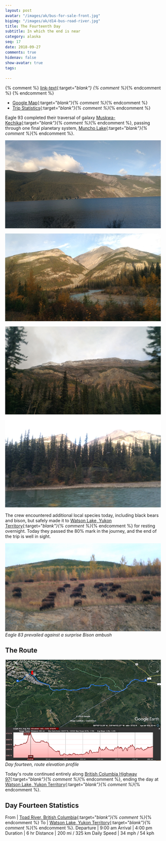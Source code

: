 ```yaml
---
layout: post
avatar: "/images/ak/bus-for-sale-front.jpg"
bigimg: "/images/ak/d14-bus-road-river.jpg"
title: The Fourteenth Day
subtitle: In which the end is near
category: alaska
seq: 17
date: 2018-09-27
comments: true
hidenav: false
show-avatar: true
tags:

---
```


{% comment %}
[link-text](link-url){:target="_blank"}
{% comment %}_{% endcomment %}
{% endcomment %}


* [Google Map](https://drive.google.com/open?id=1QToP1iDFNB0dEk8pjlkAVyIr8ThzeEdh&usp=sharing){:target="_blank"}{% comment %}_{% endcomment %} 
* [Trip Statistics](https://docs.google.com/spreadsheets/d/10dU6wdnTdiuMCkSWJ2yGe1PNjGZWlgYcmZ_RCtjf--8/edit?usp=sharing){:target="_blank"}{% comment %}_{% endcomment %}

Eagle 93 completed their traversal of galaxy 
[Muskwa-Kechika](https://en.wikipedia.org/wiki/Muskwa-Kechika_Management_Area){:target="_blank"}{% comment %}_{% endcomment %},
passing through one final planetary system, 
[Muncho Lake](https://en.wikipedia.org/wiki/Muncho_Lake_Provincial_Park){:target="_blank"}{% comment %}_{% endcomment %}.

![d14-lake-mountains-sky](/images/ak/d14-lake-mountains-sky.jpg)

![d14-mountains-sky](/images/ak/d14-mountains-sky.jpg)

![d14-rock-face](/images/ak/d14-rock-face.jpg)

![d14-smith-river-mountains](/images/ak/d14-smith-river-mountains.jpg)


The crew encountered additional local species today, including black bears and 
bison, but safely made it to 
[Watson Lake, Yukon Territory](https://en.wikipedia.org/wiki/Watson_Lake,_Yukon){:target="_blank"}{% comment %}_{% endcomment %}
for resting overnight. Today they passed the 80% mark in the journey, and
the end of the trip is well in sight.

![d14-bison-invasion](/images/ak/d14-bison-invasion.jpg)
*Eagle 83 prevailed against a surprise Bison ambush*

## The Route

![d14-elevation](/images/ak/d14-elevation.png)
*Day fourteen, route elevation profile*

Today's route continued entirely along
[British Columbia Highway 97](https://en.wikipedia.org/wiki/British_Columbia_Highway_97){:target="_blank"}{% comment %}_{% endcomment %},
ending the day at
[Watson Lake, Yukon Territory](https://en.wikipedia.org/wiki/Watson_Lake,_Yukon){:target="_blank"}{% comment %}_{% endcomment %}.

## Day Fourteen Statistics

From | [Toad River, British Columbia](https://en.wikipedia.org/wiki/Toad_River,_British_Columbia){:target="_blank"}{% comment %}_{% endcomment %}
To | [Watson Lake, Yukon Territory](https://en.wikipedia.org/wiki/Watson_Lake,_Yukon){:target="_blank"}{% comment %}_{% endcomment %}.
Departure | 9:00 am 
Arrival | 4:00 pm 
Duration | 6 hr
Distance | 200 mi / 325 km
Daily Speed | 34 mph / 54 kph

